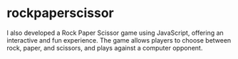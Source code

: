 # rockpaperscissor

I also developed a Rock Paper Scissor game using JavaScript, offering an interactive and fun experience. The game allows players to choose between rock, paper, and scissors, and plays against a computer opponent.
